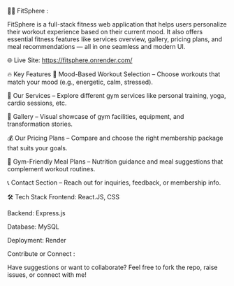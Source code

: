 🏋️‍♂️ FitSphere :

FitSphere is a full-stack fitness web application that helps users personalize their workout experience based on their current mood. It also offers essential fitness features like services overview, gallery, pricing plans, and meal recommendations — all in one seamless and modern UI.

🌐 Live Site: https://fitsphere.onrender.com/

🔥 Key Features
🎯 Mood-Based Workout Selection – Choose workouts that match your mood (e.g., energetic, calm, stressed).

🧰 Our Services – Explore different gym services like personal training, yoga, cardio sessions, etc.

📸 Gallery – Visual showcase of gym facilities, equipment, and transformation stories.

💰 Our Pricing Plans – Compare and choose the right membership package that suits your goals.

🥗 Gym-Friendly Meal Plans – Nutrition guidance and meal suggestions that complement workout routines.

📞 Contact Section – Reach out for inquiries, feedback, or membership info.

🛠️ Tech Stack
Frontend: React.JS, CSS

Backend:  Express.js

Database: MySQL

Deployment: Render


Contribute or Connect :

Have suggestions or want to collaborate? Feel free to fork the repo, raise issues, or connect with me!
